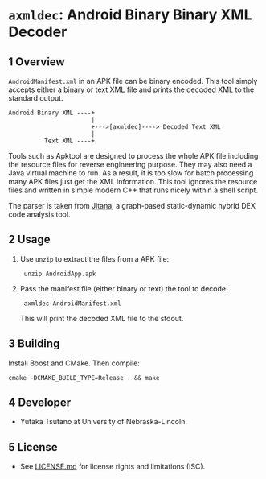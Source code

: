 `axmldec`: Android Binary Binary XML Decoder
============================================

## 1 Overview

`AndroidManifest.xml` in an APK file can be binary encoded. This tool simply
accepts either a binary or text XML file and prints the decoded XML to the
standard output.

    Android Binary XML ----+
                           |
                           +--->[axmldec]----> Decoded Text XML
                           |
              Text XML ----+

Tools such as Apktool are designed to process the whole APK file including the
resource files for reverse engineering purpose. They may also need a Java
virtual machine to run. As a result, it is too slow for batch processing many
APK files just get the XML information. This tool ignores the resource files
and written in simple modern C++ that runs nicely within a shell script.

The parser is taken from [Jitana](https://github.com/ytsutano/jitana), a
graph-based static-dynamic hybrid DEX code analysis tool.

## 2 Usage

1. Use `unzip` to extract the files from a APK file:

        unzip AndroidApp.apk

2. Pass the manifest file (either binary or text) the tool to decode:

        axmldec AndroidManifest.xml

    This will print the decoded XML file to the stdout.

## 3 Building

Install Boost and CMake. Then compile:

    cmake -DCMAKE_BUILD_TYPE=Release . && make

## 4 Developer

- Yutaka Tsutano at University of Nebraska-Lincoln.

## 5 License

- See [LICENSE.md](LICENSE.md) for license rights and limitations (ISC).
